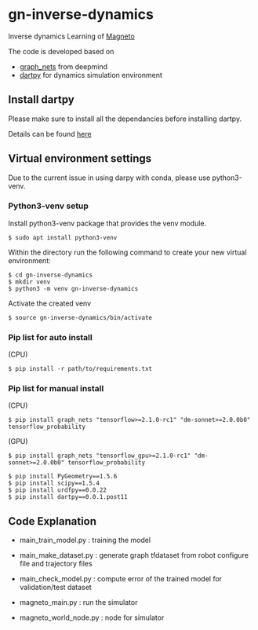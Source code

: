 # gn-inverse-dynamics
Inverse dynamics Learning of [Magneto](https://research.csiro.au/robotics/paper-magneto-a-versatile-multi-limbed-inspection-robot/)

The code is developed based on
- [graph_nets](https://github.com/deepmind/graph_nets) from deepmind
- [dartpy](https://github.com/dartsim/dart) for dynamics simulation environment 

## Install dartpy
Please make sure to install all the dependancies before installing dartpy. 

Details can be found [here](https://dartsim.github.io/install_dartpy_on_ubuntu.html)

## Virtual environment settings
Due to the current issue in using darpy with conda, please use python3-venv.

### Python3-venv setup
Install python3-venv package that provides the venv module.
```
$ sudo apt install python3-venv
```
Within the directory run the following command to create your new virtual environment:
```
$ cd gn-inverse-dynamics
$ mkdir venv
$ python3 -m venv gn-inverse-dynamics
```
Activate the created venv
```
$ source gn-inverse-dynamics/bin/activate
```

### Pip list for auto install
(CPU)
```
$ pip install -r path/to/requirements.txt
```

### Pip list for manual install
(CPU)
```
$ pip install graph_nets "tensorflow>=2.1.0-rc1" "dm-sonnet>=2.0.0b0" tensorflow_probability
```
(GPU)
```
$ pip install graph_nets "tensorflow_gpu>=2.1.0-rc1" "dm-sonnet>=2.0.0b0" tensorflow_probability
```

```
$ pip install PyGeometry==1.5.6
$ pip install scipy==1.5.4
$ pip install urdfpy==0.0.22
$ pip install dartpy==0.0.1.post11
```

## Code Explanation
- main_train_model.py : training the model
- main_make_dataset.py : generate graph tfdataset from robot configure file and trajectory files
- main_check_model.py : compute error of the trained model for validation/test dataset

- magneto_main.py : run the simulator
- magneto_world_node.py : node for simulator
